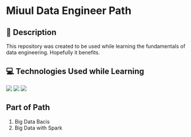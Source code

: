 # Miuul Data Engineer Path


## 📝 Description
This repository was created to be used while learning the fundamentals of data engineering. 
Hopefully it benefits.

## 💻 Technologies Used while Learning
![](https://img.shields.io/badge/Apache_Kafka-231F20?style=for-the-badge&logo=apache-kafka&logoColor=white) ![](https://img.shields.io/badge/Apache_Spark-FFFFFF?style=for-the-badge&logo=apachespark&logoColor=#E35A16) ![](https://img.shields.io/badge/Cent%20OS-262577?style=for-the-badge&logo=CentOS&logoColor=white) 
![]() ![]() ![]()

## Part of Path
1. Big Data Bacis 
2. Big Data with Spark

